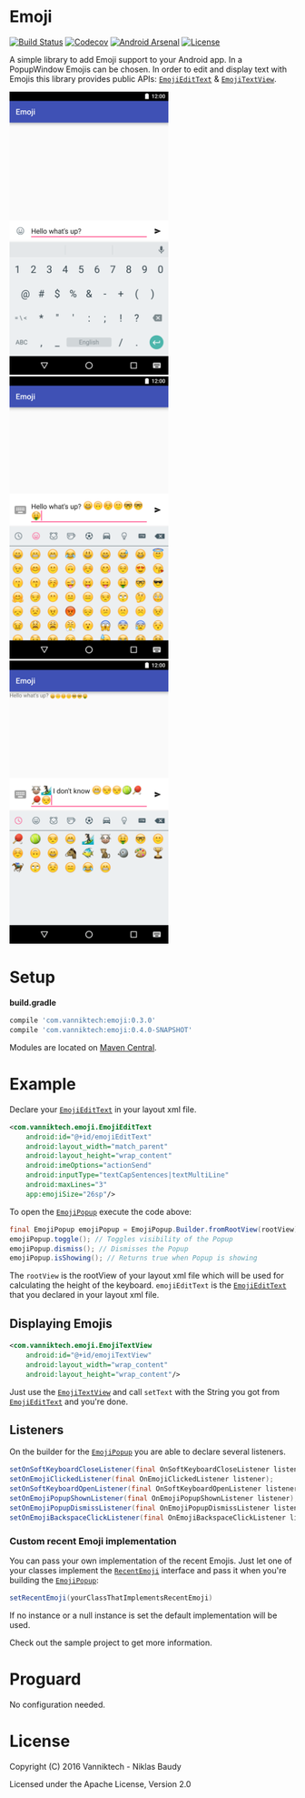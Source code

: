 # Emoji

[![Build Status](https://travis-ci.org/vanniktech/Emoji.svg?branch=master)](https://travis-ci.org/vanniktech/Emoji?branch=master)
[![Codecov](https://codecov.io/github/vanniktech/Emoji/coverage.svg?branch=master)](https://codecov.io/github/vanniktech/Emoji?branch=master)
[![Android Arsenal](https://img.shields.io/badge/Android%20Arsenal-Emoji-green.svg?style=true)](https://android-arsenal.com/details/1/3287)
[![License](http://img.shields.io/:license-apache-blue.svg)](http://www.apache.org/licenses/LICENSE-2.0.html)

A simple library to add Emoji support to your Android app. In a PopupWindow Emojis can be chosen. In order to edit and display text with Emojis this library provides public APIs: [`EmojiEditText`](library/src/main/java/com/vanniktech/emoji/EmojiEditText.java) & [`EmojiTextView`](library/src/main/java/com/vanniktech/emoji/EmojiTextView.java).

<img src="preview_1.png" alt="Normal Keyboard" width="280">
<img src="preview_2.png" alt="Emoji Keyboard" width="280">
<img src="preview_3.png" alt="Recent Emojis" width="280">

# Setup

**build.gradle**

```groovy
compile 'com.vanniktech:emoji:0.3.0'
compile 'com.vanniktech:emoji:0.4.0-SNAPSHOT'
```

Modules are located on [Maven Central](https://oss.sonatype.org/#nexus-search;gav~com.vanniktech~emoji~~~).

# Example

Declare your [`EmojiEditText`](library/src/main/java/com/vanniktech/emoji/EmojiEditText.java) in your layout xml file.

```xml
<com.vanniktech.emoji.EmojiEditText
    android:id="@+id/emojiEditText"
    android:layout_width="match_parent"
    android:layout_height="wrap_content"
    android:imeOptions="actionSend"
    android:inputType="textCapSentences|textMultiLine"
    android:maxLines="3"
    app:emojiSize="26sp"/>
```

To open the [`EmojiPopup`](library/src/main/java/com/vanniktech/emoji/EmojiPopup.java) execute the code above:

```java
final EmojiPopup emojiPopup = EmojiPopup.Builder.fromRootView(rootView).build(emojiEditText);
emojiPopup.toggle(); // Toggles visibility of the Popup
emojiPopup.dismiss(); // Dismisses the Popup
emojiPopup.isShowing(); // Returns true when Popup is showing
```

The `rootView` is the rootView of your layout xml file which will be used for calculating the height of the keyboard.
`emojiEditText` is the [`EmojiEditText`](library/src/main/java/com/vanniktech/emoji/EmojiEditText.java) that you declared in your layout xml file.

## Displaying Emojis

```xml
<com.vanniktech.emoji.EmojiTextView
    android:id="@+id/emojiTextView"
    android:layout_width="wrap_content"
    android:layout_height="wrap_content"/>
```

Just use the [`EmojiTextView`](library/src/main/java/com/vanniktech/emoji/EmojiTextView.java) and call `setText` with the String you got from [`EmojiEditText`](library/src/main/java/com/vanniktech/emoji/EmojiEditText.java) and you're done.

## Listeners

On the builder for the [`EmojiPopup`](library/src/main/java/com/vanniktech/emoji/EmojiPopup.java) you are able to declare several listeners.

```java
setOnSoftKeyboardCloseListener(final OnSoftKeyboardCloseListener listener);
setOnEmojiClickedListener(final OnEmojiClickedListener listener);
setOnSoftKeyboardOpenListener(final OnSoftKeyboardOpenListener listener);
setOnEmojiPopupShownListener(final OnEmojiPopupShownListener listener);
setOnEmojiPopupDismissListener(final OnEmojiPopupDismissListener listener);
setOnEmojiBackspaceClickListener(final OnEmojiBackspaceClickListener listener);
```


### Custom recent Emoji implementation

You can pass your own implementation of the recent Emojis. Just let one of your classes implement the [`RecentEmoji`](library/src/main/java/com/vanniktech/emoji/RecentEmoji.java) interface and pass it when you're building the [`EmojiPopup`](library/src/main/java/com/vanniktech/emoji/EmojiPopup.java):

```java
setRecentEmoji(yourClassThatImplementsRecentEmoji)
```

If no instance or a null instance is set the default implementation will be used.

Check out the sample project to get more information.

# Proguard

No configuration needed.

# License

Copyright (C) 2016 Vanniktech - Niklas Baudy

Licensed under the Apache License, Version 2.0